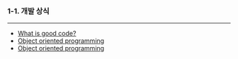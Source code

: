 ### 1-1. 개발 상식

<hr>

- <a href="./What_is_good_code">What is good code?</a>
- <a href="./Object_oriented_programming">Object oriented programming</a>
- <a href="./What_is_RESTful_API">Object oriented programming</a>

